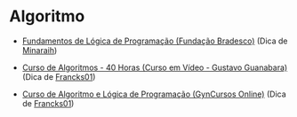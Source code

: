 # Algoritmo

- [Fundamentos de Lógica de Programação (Fundação Bradesco)](https://www.ev.org.br/cursos/fundamentos-de-logica-de-programacao) (Dica de [Minaraih](https://github.com/Minaraih))

- [Curso de Algoritmos - 40 Horas (Curso em Vídeo - Gustavo Guanabara)](https://www.cursoemvideo.com/curso/curso-de-algoritmo/) (Dica de [Francks01](https://github.com/Francks01))

- [Curso de Algoritmo e Lógica de Programação (GynCursos Online)](https://gyncursos.com.br/course/curso-de-algoritmo-gratis-online/) (Dica de [Francks01](https://github.com/Francks01))

